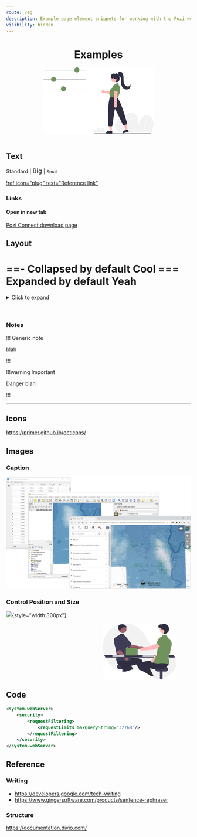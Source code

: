 ```yaml
---
route: /eg
description: Example page element snippets for working with the Pozi website
visibility: hidden
---
```


#

<div style="text-align:center;">
  <h1>Examples</h1>
  <img src="/static/img/undraw/undraw_options_re_9vxh.svg" style="width:300px">
</div>

<br/>

## Text

Standard | <big>Big</big> | <small>Small</small>

[!ref icon="plug" text="Reference link"](/admin-guide/integrations/)

### Links

#### Open in new tab

<a href="https://github.com/pozi/PoziConnect/releases/latest" target="_blank">Pozi Connect download page</a>

## Layout

==- Collapsed by default
Cool
=== Expanded by default
Yeah
===

<details>
<summary>Click to expand</summary>
Expanded!
</details>

<!-- Line break -->
<br/>

<!-- Hard line break -->
<br clear="all" />

### Notes

!!! Generic note

blah

!!!

!!!warning Important

Danger blah

!!!

---

## Icons

https://primer.github.io/octicons/

## Images

### Caption

![Pozi displays a flood model map which is dynamically rendered by QGIS from a CSV file of spot heights](/static/img/screenshots/swan-hill-flood-model-map-from-csv.png)

### Control Position and Size

![](/static/img/undraw/undraw_interview_re_e5jn.svg"){style="width:300px"}

<img src="/static/img/undraw/undraw_interview_re_e5jn.svg" alt="" style="float:right;width:200px;margin:0px 40px;">

<br clear="all" />

## Code

```xml !#2-6 C:\Program Files (x86)\Pozi\server\iis\Pozi\QgisServer\web.config
<system.webServer>
    <security>
        <requestFiltering>
            <requestLimits maxQueryString="32768"/>
        </requestFiltering>
    </security>
</system.webServer>
```

## Reference

### Writing

* https://developers.google.com/tech-writing
* https://www.gingersoftware.com/products/sentence-rephraser

### Structure

https://documentation.divio.com/
